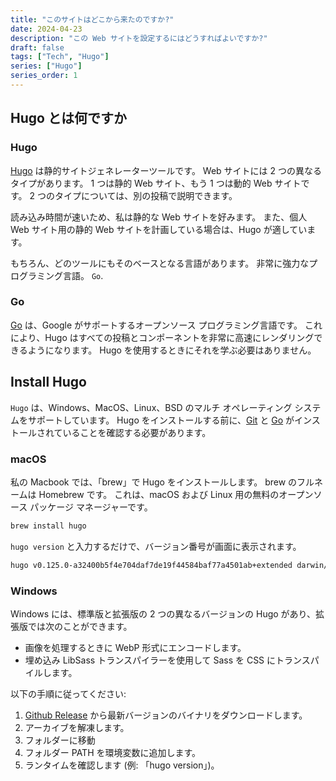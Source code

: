 ```yaml
---
title: "このサイトはどこから来たのですか?"
date: 2024-04-23
description: "この Web サイトを設定するにはどうすればよいですか?"
draft: false
tags: ["Tech", "Hugo"]
series: ["Hugo"]
series_order: 1
---
```


## Hugo とは何ですか

### Hugo

[Hugo](https://gohugo.io/) は静的サイトジェネレーターツールです。 Web サイトには 2 つの異なるタイプがあります。 1 つは静的 Web サイト、もう 1 つは動的 Web サイトです。 2 つのタイプについては、別の投稿で説明できます。

読み込み時間が速いため、私は静的な Web サイトを好みます。 また、個人 Web サイト用の静的 Web サイトを計画している場合は、Hugo が適しています。

もちろん、どのツールにもそのベースとなる言語があります。 非常に強力なプログラミング言語。 `Go`.

### Go

[Go](http://go.dev) は、Google がサポートするオープンソース プログラミング言語です。 これにより、Hugo はすべての投稿とコンポーネントを非常に高速にレンダリングできるようになります。 Hugo を使用するときにそれを学ぶ必要はありません。

## Install Hugo

`Hugo` は、Windows、MacOS、Linux、BSD のマルチ オペレーティング システムをサポートしています。 Hugo をインストールする前に、[Git](https://git-scm.com) と [Go](https://go.dev/doc/install) がインストールされていることを確認する必要があります。

### macOS

私の Macbook では、「brew」で Hugo をインストールします。 brew のフルネームは Homebrew です。 これは、macOS および Linux 用の無料のオープンソース パッケージ マネージャーです。

```bash
brew install hugo
```

`hugo version` と入力するだけで、バージョン番号が画面に表示されます。

```bash
hugo v0.125.0-a32400b5f4e704daf7de19f44584baf77a4501ab+extended darwin/amd64 BuildDate=2024-04-16T15:04:41Z VendorInfo=brew
```

### Windows

Windows には、標準版と拡張版の 2 つの異なるバージョンの Hugo があり、拡張版では次のことができます。

- 画像を処理するときに WebP 形式にエンコードします。
- 埋め込み LibSass トランスパイラーを使用して Sass を CSS にトランスパイルします。

以下の手順に従ってください:

1. [Github Release](https://github.com/gohugo/hugo/release/latest) から最新バージョンのバイナリをダウンロードします。
2. アーカイブを解凍します。
3. フォルダーに移動
4. フォルダー PATH を環境変数に追加します。
5. ランタイムを確認します (例: 「hugo version」)。